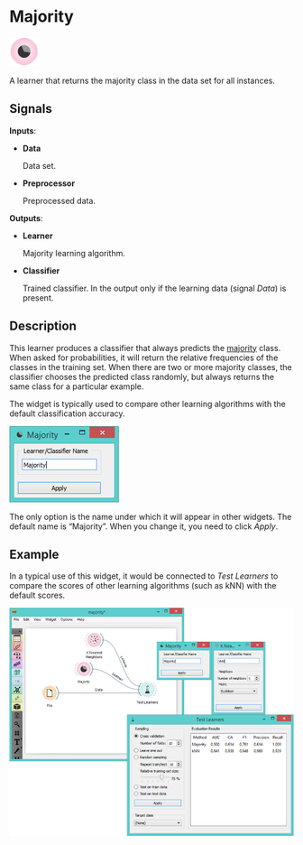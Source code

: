 Majority
========

![image](icons/majority.png)

A learner that returns the majority class in the data set for all instances.

Signals
-------

**Inputs**:

- **Data**

  Data set.
  
- **Preprocessor**

  Preprocessed data.

**Outputs**:

- **Learner**

  Majority learning algorithm.

- **Classifier**

  Trained classifier. In the output only if the learning data (signal *Data*) is present.

Description
-----------

This learner produces a classifier that always predicts the [majority](https://en.wikipedia.org/wiki/Predictive_modelling#Majority_classifier) class. When asked for
probabilities, it will return the relative frequencies of the classes in
the training set. When there are two or more majority classes, the
classifier chooses the predicted class randomly, but always returns the
same class for a particular example.

The widget is typically used to compare other learning algorithms with
the default classification accuracy.

![Majority](images/Majority.png)

The only option is the name under which it will appear in other widgets. The default name is “Majority”. When you change it, you need to click *Apply*.

Example
-------

In a typical use of this widget, it would be connected to *Test Learners*
to compare the scores of other learning algorithms (such as kNN) with the default scores.

<img src="images/Majority-Knn-SchemaLearner.png" alt="image" width="600">

